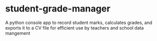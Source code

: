 # student-grade-manager
A python console app to record student marks, calculates grades, and exports it to a CV file for efficient use by teachers and school data mangement
